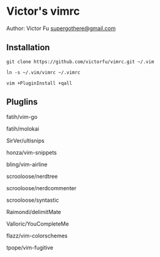 Victor's vimrc
=============

Author: Victor Fu <supergothere@gmail.com>

Installation
------------

```
git clone https://github.com/victorfu/vimrc.git ~/.vim
```

```
ln -s ~/.vim/vimrc ~/.vimrc
```

```
vim +PluginInstall +qall
```

Pluglins
------------
fatih/vim-go

fatih/molokai

SirVer/ultisnips

honza/vim-snippets

bling/vim-airline

scrooloose/nerdtree

scrooloose/nerdcommenter

scrooloose/syntastic

Raimondi/delimitMate

Valloric/YouCompleteMe

flazz/vim-colorschemes

tpope/vim-fugitive

